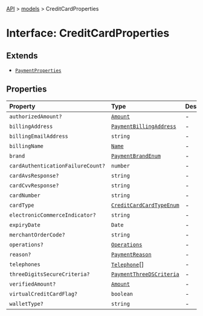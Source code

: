 [API](../../index.md) > [models](../index.md) > CreditCardProperties

# Interface: CreditCardProperties

## Extends

- [`PaymentProperties`](PaymentProperties.md)

## Properties

| Property | Type | Description | Inheritance | Source |
| :------ | :------ | :------ | :------ | :------ |
| `authorizedAmount?` | [`Amount`](../classes/Amount.md) | - | [`PaymentProperties`](PaymentProperties.md).`authorizedAmount` | models/Payment.ts:155 |
| `billingAddress` | [`PaymentBillingAddress`](../classes/PaymentBillingAddress.md) | - | [`PaymentProperties`](PaymentProperties.md).`billingAddress` | models/Payment.ts:153 |
| `billingEmailAddress` | `string` | - | [`PaymentProperties`](PaymentProperties.md).`billingEmailAddress` | models/Payment.ts:154 |
| `billingName` | [`Name`](../classes/Name.md) | - | [`PaymentProperties`](PaymentProperties.md).`billingName` | models/Payment.ts:152 |
| `brand` | [`PaymentBrandEnum`](../type-aliases/PaymentBrandEnum.md) | - | [`PaymentProperties`](PaymentProperties.md).`brand` | models/Payment.ts:150 |
| `cardAuthenticationFailureCount?` | `number` | - | - | models/CreditCard.ts:143 |
| `cardAvsResponse?` | `string` | - | - | models/CreditCard.ts:139 |
| `cardCvvResponse?` | `string` | - | - | models/CreditCard.ts:140 |
| `cardNumber` | `string` | - | - | models/CreditCard.ts:134 |
| `cardType` | [`CreditCardCardTypeEnum`](../type-aliases/CreditCardCardTypeEnum.md) | - | - | models/CreditCard.ts:133 |
| `electronicCommerceIndicator?` | `string` | - | - | models/CreditCard.ts:136 |
| `expiryDate` | `Date` | - | - | models/CreditCard.ts:135 |
| `merchantOrderCode?` | `string` | - | - | models/CreditCard.ts:142 |
| `operations?` | [`Operations`](../classes/Operations.md) | - | [`PaymentProperties`](PaymentProperties.md).`operations` | models/Payment.ts:158 |
| `reason?` | [`PaymentReason`](../type-aliases/PaymentReason.md) | - | [`PaymentProperties`](PaymentProperties.md).`reason` | models/Payment.ts:151 |
| `telephones` | [`Telephone`](../classes/Telephone.md)[] | - | - | models/CreditCard.ts:141 |
| `threeDigitsSecureCriteria?` | [`PaymentThreeDSCriteria`](../classes/PaymentThreeDSCriteria.md) | - | [`PaymentProperties`](PaymentProperties.md).`threeDigitsSecureCriteria` | models/Payment.ts:157 |
| `verifiedAmount?` | [`Amount`](../classes/Amount.md) | - | [`PaymentProperties`](PaymentProperties.md).`verifiedAmount` | models/Payment.ts:156 |
| `virtualCreditCardFlag?` | `boolean` | - | - | models/CreditCard.ts:137 |
| `walletType?` | `string` | - | - | models/CreditCard.ts:138 |
